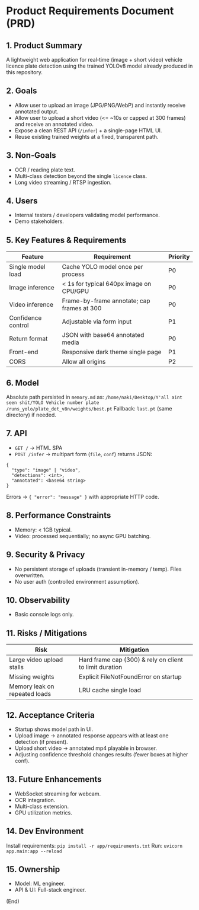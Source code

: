 # Product Requirements Document (PRD)

## 1. Product Summary
A lightweight web application for real‑time (image + short video) vehicle licence plate detection using the trained YOLOv8 model already produced in this repository.

## 2. Goals
- Allow user to upload an image (JPG/PNG/WebP) and instantly receive annotated output.
- Allow user to upload a short video (<= ~10s or capped at 300 frames) and receive an annotated video.
- Expose a clean REST API (`/infer`) + a single-page HTML UI.
- Reuse existing trained weights at a fixed, transparent path.

## 3. Non‑Goals
- OCR / reading plate text.
- Multi-class detection beyond the single `licence` class.
- Long video streaming / RTSP ingestion.

## 4. Users
- Internal testers / developers validating model performance.
- Demo stakeholders.

## 5. Key Features & Requirements
| Feature | Requirement | Priority |
|---------|-------------|----------|
| Single model load | Cache YOLO model once per process | P0 |
| Image inference | < 1s for typical 640px image on CPU/GPU | P0 |
| Video inference | Frame-by-frame annotate; cap frames at 300 | P0 |
| Confidence control | Adjustable via form input | P1 |
| Return format | JSON with base64 annotated media | P0 |
| Front-end | Responsive dark theme single page | P1 |
| CORS | Allow all origins | P2 |

## 6. Model
Absolute path persisted in `memory.md` as:
`/home/naki/Desktop/Y'all aint seen shit/YOLO Vehicle number plate /runs_yolo/plate_det_v8n/weights/best.pt`
Fallback: `last.pt` (same directory) if needed.

## 7. API
- `GET /` -> HTML SPA
- `POST /infer` -> multipart form (`file`, `conf`) returns JSON:
```
{
  "type": "image" | "video",
  "detections": <int>,
  "annotated": <base64 string>
}
```
Errors -> `{ "error": "message" }` with appropriate HTTP code.

## 8. Performance Constraints
- Memory: < 1GB typical.
- Video: processed sequentially; no async GPU batching.

## 9. Security & Privacy
- No persistent storage of uploads (transient in-memory / temp). Files overwritten.
- No user auth (controlled environment assumption).

## 10. Observability
- Basic console logs only.

## 11. Risks / Mitigations
| Risk | Mitigation |
|------|------------|
| Large video upload stalls | Hard frame cap (300) & rely on client to limit duration |
| Missing weights | Explicit FileNotFoundError on startup |
| Memory leak on repeated loads | LRU cache single load |

## 12. Acceptance Criteria
- Startup shows model path in UI.
- Upload image -> annotated response appears with at least one detection (if present).
- Upload short video -> annotated mp4 playable in browser.
- Adjusting confidence threshold changes results (fewer boxes at higher conf).

## 13. Future Enhancements
- WebSocket streaming for webcam.
- OCR integration.
- Multi-class extension.
- GPU utilization metrics.

## 14. Dev Environment
Install requirements: `pip install -r app/requirements.txt`
Run: `uvicorn app.main:app --reload`

## 15. Ownership
- Model: ML engineer.
- API & UI: Full-stack engineer.

(End)
